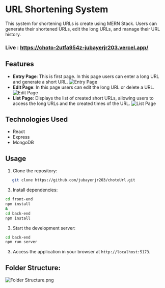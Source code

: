 # URL Shortening System

This system for shortening URLs is create using MERN Stack. Users can generate their shortened URLs, edit the long URLs, and manage their URL history.

### Live : https://choto-2utfa954z-jubayerjr203.vercel.app/

## Features

- **Entry Page**: This is first page. In this page users can enter a long URL and generate a short URL.
  ![Entry Page](https://github.com/jubayerjr203/chotoUrl/blob/main/Page%20Photos/entryPage.png)
- **Edit Page**: In this page users can edit the long URL or delete a URL.
  ![Edit Page](https://github.com/jubayerjr203/chotoUrl/blob/main/Page%20Photos/editPage.png)
- **List Page**: Displays the list of created short URLs, allowing users to access the long URLs and the created times of the URL.
  ![List Page](https://github.com/jubayerjr203/chotoUrl/blob/main/Page%20Photos/historyPage.png)

## Technologies Used

- React
- Express
- MongoDB

## Usage

1. Clone the repository:

```bash
   git clone https://github.com/jubayerjr203/chotoUrl.git
```

3. Install dependencies:

```bash
cd front-end
npm install
&
cd back-end
npm install
```

3. Start the development server:

```bash
cd back-end
npm run server
```

3. Access the application in your browser at `http://localhost:5173`.

## Folder Structure:

![Folder Structure.png](https://github.com/jubayerjr203/chotoUrl/blob/main/Page%20Photos/Folder%20Structure.png)
